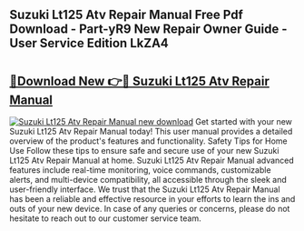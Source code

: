 ## Suzuki Lt125 Atv Repair Manual Free Pdf Download - Part-yR9 New Repair Owner Guide - User Service Edition LkZA4

# <h2><a href="http://bc67990.oget.top/?id=Suzuki+Lt125+Atv+Repair+Manual">🔗Download New 👉🔴 Suzuki Lt125 Atv Repair Manual</a></h2>

[![Suzuki Lt125 Atv Repair Manual new download](https://i.imgur.com/5g1atiW.png)](http://bc67990.oget.top/?id=Suzuki+Lt125+Atv+Repair+Manual)
Get started with your new Suzuki Lt125 Atv Repair Manual today! This user manual provides a detailed overview of the product's features and functionality. Safety Tips for Home Use Follow these tips to ensure safe and secure use of your new Suzuki Lt125 Atv Repair Manual at home. Suzuki Lt125 Atv Repair Manual advanced features include real-time monitoring, voice commands, customizable alerts, and multi-device compatibility, all accessible through the sleek and user-friendly interface. We trust that the Suzuki Lt125 Atv Repair Manual has been a reliable and effective resource in your efforts to learn the ins and outs of your new device. In case of any queries or concerns, please do not hesitate to reach out to our customer service team.
